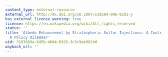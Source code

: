 ```yaml
---
content_type: external-resource
external_url: http://dx.doi.org/10.1007/s10584-006-9101-y
has_external_license_warning: true
license: https://en.wikipedia.org/wiki/All_rights_reserved
status: ''
title: 'Albedo Enhancement by Stratospheric Sulfur Injections: A Contribution to Resolve
  A Policy Dilemma?'
uid: 3103889a-645b-4b04-b929-3c3c9ee062dd
wayback_url: ''
---
```


